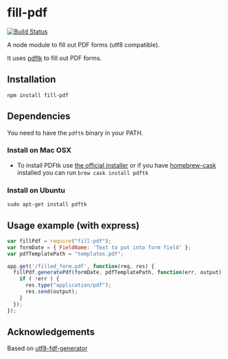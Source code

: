 # fill-pdf

[![Build Status](https://travis-ci.org/dommmel/fill-pdf.svg?branch=master)](https://travis-ci.org/dommmel/fill-pdf)

A node module to fill out PDF forms (utf8 compatible).

It uses [pdftk](http://www.pdflabs.com/tools/pdftk-the-pdf-toolkit/) to fill out PDF forms.

## Installation
    npm install fill-pdf
 
## Dependencies
You need to have the ```pdftk``` binary in your PATH.


### Install on Mac OSX

* To install PDFtk use [the official installer](http://www.pdflabs.com/tools/pdftk-server/) or if you have [homebrew-cask](https://github.com/phinze/homebrew-cask) installed you can run ```brew cask install pdftk```

### Install on Ubuntu
```sudo apt-get install pdftk```

## Usage example (with express)

```javascript
var fillPdf = require("fill-pdf");
var formDate = { FieldName: 'Text to put into form field' };
var pdfTemplatePath = "templates.pdf";

app.get('/filled_form.pdf', function(req, res) {
  fillPdf.generatePdf(formDate, pdfTemplatePath, function(err, output) {
    if ( !err ) {
      res.type("application/pdf");
      res.send(output);
    }
  });
});
```

## Acknowledgements
Based on [utf8-fdf-generator](https://www.npmjs.org/package/utf8-fdf-generator)
